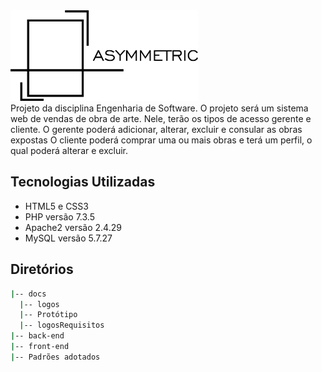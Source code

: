 <img src="docs/logos/logopng.png" width="300">
<br>
Projeto da disciplina Engenharia de Software.
O projeto será um sistema web de vendas de obra de arte. 
Nele, terão os tipos de acesso gerente e cliente.
O gerente poderá adicionar, alterar, excluir e consular as obras expostas
O cliente poderá comprar uma ou mais obras e terá um perfil, o qual poderá alterar e excluir.


## Tecnologias Utilizadas
- HTML5 e CSS3
- PHP versão 7.3.5
- Apache2 versão 2.4.29
- MySQL versão 5.7.27

## Diretórios
```sh
|-- docs
  |-- logos
  |-- Protótipo
  |-- logosRequisitos
|-- back-end
|-- front-end
|-- Padrões adotados
```
